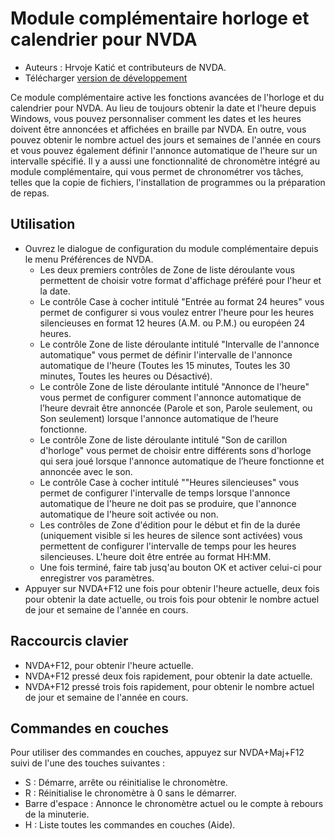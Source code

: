 # Module complémentaire horloge et calendrier  pour NVDA #

* Auteurs : Hrvoje Katić et contributeurs de NVDA.
* Télécharger [version de développement](https://ci.appveyor.com/project/HrvojeKati/clock/build/artifacts)

Ce module complémentaire active les fonctions avancées de l'horloge et du calendrier pour NVDA. Au lieu de toujours obtenir la date et l'heure depuis Windows, vous pouvez personnaliser comment les dates et les heures doivent être annoncées et affichées en braille par NVDA. En outre, vous pouvez obtenir le nombre actuel des jours et semaines de l'année en cours et vous pouvez également définir l'annonce automatique de l'heure sur un intervalle spécifié. Il y a aussi une fonctionnalité de chronomètre intégré au module complémentaire, qui vous permet de chronométrer vos tâches, telles que la copie de fichiers, l'installation de programmes ou la préparation de repas.

## Utilisation

*	Ouvrez le dialogue de configuration du module complémentaire depuis le menu Préférences de NVDA.
	*	Les deux premiers contrôles de Zone de liste déroulante vous permettent de choisir votre format d'affichage préféré pour l'heur et la date.
	*	Le contrôle Case à cocher intitulé "Entrée au format 24 heures" vous permet de configurer si vous voulez entrer l'heure pour les heures silencieuses en format 12 heures (A.M. ou P.M.) ou européen 24 heures.
	*	Le contrôle Zone de liste déroulante intitulé "Intervalle de l'annonce automatique" vous permet de définir l'intervalle de l'annonce automatique de l'heure (Toutes les 15 minutes, Toutes les 30 minutes, Toutes les heures ou Désactivé).
	*	Le contrôle Zone de liste déroulante intitulé "Annonce de l'heure" vous permet de configurer comment l'annonce automatique de l’heure devrait être annoncée (Parole et son, Parole seulement, ou Son seulement) lorsque l'annonce automatique de l’heure fonctionne.
	*	Le contrôle Zone de liste déroulante intitulé "Son de carillon d'horloge" vous permet de choisir entre différents sons d'horloge qui sera joué lorsque l'annonce automatique de l’heure fonctionne et annoncée avec le son.
	*	Le contrôle Case à cocher intitulé ""Heures silencieuses" vous permet de configurer l'intervalle de temps lorsque l'annonce automatique de l'heure ne doit pas se produire, que l'annonce automatique de l'heure soit activée ou non.
	*	Les contrôles de Zone d'édition pour le début et fin de la durée (uniquement visible si les heures de silence sont activées) vous permettent de configurer l'intervalle de temps pour les heures silencieuses. L'heure doit être entrée au format HH:MM.
	*	Une fois terminé, faire tab jusq'au bouton OK et activer celui-ci pour enregistrer vos paramètres.
*	Appuyer sur NVDA+F12 une fois pour obtenir l'heure actuelle, deux fois pour obtenir la date actuelle, ou trois fois pour obtenir le nombre actuel de jour et semaine de l'année en cours.

## Raccourcis clavier

- NVDA+F12, pour obtenir l'heure actuelle.
- NVDA+F12 pressé deux fois rapidement, pour obtenir la date actuelle.
- NVDA+F12 pressé trois fois rapidement, pour obtenir le nombre actuel de jour et semaine de l'année en cours.

## Commandes en couches

Pour utiliser des commandes en couches, appuyez sur NVDA+Maj+F12 suivi de l'une des touches suivantes :

- S : Démarre, arrête ou réinitialise le chronomètre.
- R : Réinitialise le chronomètre à 0 sans le démarrer.
- Barre d'espace : Annonce le chronomètre actuel ou le compte à rebours de la minuterie.
- H : Liste toutes les commandes en couches (Aide).


